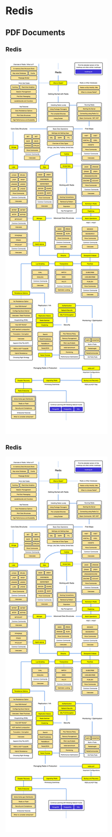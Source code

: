 # Redis



## PDF Documents

### Redis
![Redis](images/redis.png)

### Redis
![Redis](images/redis.png)
